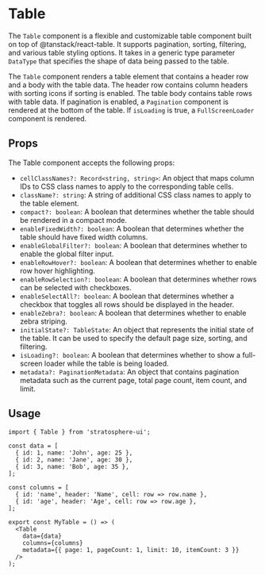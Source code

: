 # Table

The `Table` component is a flexible and customizable table component built on top of @tanstack/react-table. It supports pagination, sorting, filtering, and various table styling options. It takes in a generic type parameter `DataType` that specifies the shape of data being passed to the table.

The `Table` component renders a table element that contains a header row and a body with the table data. The header row contains column headers with sorting icons if sorting is enabled. The table body contains table rows with table data. If pagination is enabled, a `Pagination` component is rendered at the bottom of the table. If `isLoading` is true, a `FullScreenLoader` component is rendered.

## Props

The Table component accepts the following props:

- `cellClassNames?: Record<string, string>`: An object that maps column IDs to CSS class names to apply to the corresponding table cells.
- `className?: string`: A string of additional CSS class names to apply to the table element.
- `compact?: boolean`: A boolean that determines whether the table should be rendered in a compact mode.
- `enableFixedWidth?: boolean`: A boolean that determines whether the table should have fixed width columns.
- `enableGlobalFilter?: boolean`: A boolean that determines whether to enable the global filter input.
- `enableRowHover?: boolean`: A boolean that determines whether to enable row hover highlighting.
- `enableRowSelection?: boolean`: A boolean that determines whether rows can be selected with checkboxes.
- `enableSelectAll?: boolean`: A boolean that determines whether a checkbox that toggles all rows should be displayed in the header.
- `enableZebra?: boolean`: A boolean that determines whether to enable zebra striping.
- `initialState?: TableState`: An object that represents the initial state of the table. It can be used to specify the default page size, sorting, and filtering.
- `isLoading?: boolean`: A boolean that determines whether to show a full-screen loader while the table is being loaded.
- `metadata?: PaginationMetadata`: An object that contains pagination metadata such as the current page, total page count, item count, and limit.

## Usage

```tsx
import { Table } from 'stratosphere-ui';

const data = [
  { id: 1, name: 'John', age: 25 },
  { id: 2, name: 'Jane', age: 30 },
  { id: 3, name: 'Bob', age: 35 },
];

const columns = [
  { id: 'name', header: 'Name', cell: row => row.name },
  { id: 'age', header: 'Age', cell: row => row.age },
];

export const MyTable = () => (
  <Table
    data={data}
    columns={columns}
    metadata={{ page: 1, pageCount: 1, limit: 10, itemCount: 3 }}
  />
);
```
